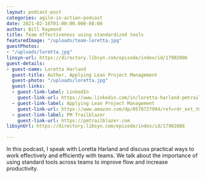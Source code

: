```yaml
---
layout: podcast-post
categories: agile-in-action-podcast
date: 2021-02-16T01:00:00.000-08:00
author: Bill Raymond
title: Team effectiveness using standardized tools
featuredImage: "/uploads/team-loretta.jpg"
guestPhotos:
- "/uploads/loretta.jpg"
linsyn-url: https://directory.libsyn.com/episode/index/id/17902886
guest-details:
- guest-name: Loretta Harland
  guest-title: Author, Applying Lean Project Management
  guest-photo: "/uploads/loretta.jpg"
  guest-links:
  - guest-link-label: LinkedIn
    guest-link-url: https://www.linkedin.com/in/loretta-harland-pmtrailblazer
  - guest-link-label: Applying Lean Project Management
    guest-link-url: https://www.amazon.com/dp/0578727994/ref=rdr_ext_tmb
  - guest-link-label: PM Trailblazer
    guest-link-url: https://pmtrailblazer.com
libsynUrl: https://directory.libsyn.com/episode/index/id/17902886

---
```

In this podcast, I speak with Loretta Harland and discuss practical ways to work effectively and efficiently with teams. We talk about the importance of using standard tools across teams to improve flow and increase productivity.